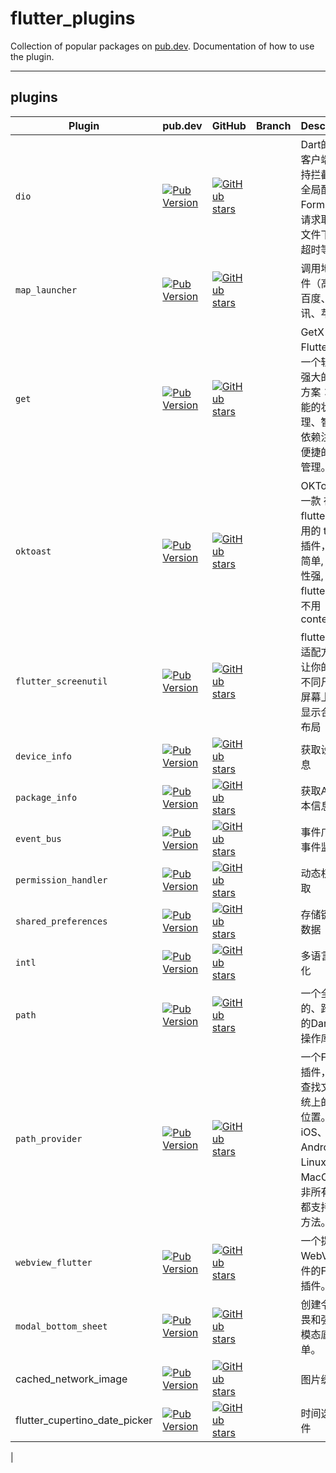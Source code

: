 # flutter_plugins


Collection of popular packages on [pub.dev](https://pub.dev/). Documentation of how to use the plugin.

----

## plugins


| Plugin | pub.dev | GitHub | Branch | Description |
|---| --- | --- | --- |--- |
| `dio` | [![Pub Version](https://img.shields.io/pub/v/dio)](https://pub.dev/packages/dio)  | [![GitHub stars](https://img.shields.io/github/stars/flutterchina/dio)](https://github.com/flutterchina/dio) |  | Dart的Http客户端，支持拦截器，全局配置，FormData，请求取消，文件下载，超时等。 |
| `map_launcher` |[![Pub Version](https://img.shields.io/pub/v/map_launcher)](https://pub.dev/packages/map_launcher)  | [![GitHub stars](https://img.shields.io/github/stars/mattermoran/map_launcher)](https://github.com/mattermoran/map_launcher) |  |  调用地图软件（高德、百度、腾讯、苹果） |
| `get`  | [![Pub Version](https://img.shields.io/pub/v/get)](https://pub.dev/packages/get) | [![GitHub stars](https://img.shields.io/github/stars/jonataslaw/getx)](https://github.com/jonataslaw/getx) |  | GetX 是 Flutter 上的一个轻量且强大的解决方案：高性能的状态管理、智能的依赖注入和便捷的路由管理。 |
| `oktoast`  | [![Pub Version](https://img.shields.io/pub/v/oktoast)](https://pub.dev/packages/oktoast) | [![GitHub stars](https://img.shields.io/github/stars/OpenFlutter/flutter_oktoast)](https://github.com/OpenFlutter/flutter_oktoast) |  | OKToast 是一款 在 flutter 上 使用的 toast 插件，使用简单, 可定制性强, 纯 flutter, 调用不用 context |
| `flutter_screenutil`  | [![Pub Version](https://img.shields.io/pub/v/flutter_screenutil)](https://pub.dev/packages/flutter_screenutil) | [![GitHub stars](https://img.shields.io/github/stars/OpenFlutter/flutter_screenutil)](https://github.com/OpenFlutter/flutter_screenutil) |  | flutter 屏幕适配方案，让你的UI在不同尺寸的屏幕上都能显示合理的布局 |
| `device_info` | [![Pub Version](https://img.shields.io/pub/v/device_info)](https://pub.dev/packages/device_info) | [![GitHub stars](https://img.shields.io/github/stars/flutter/plugins)](https://github.com/flutter/plugins) |  | 获取设备信息 |
| `package_info` | [![Pub Version](https://img.shields.io/pub/v/package_info)](https://pub.dev/packages/package_info) | [![GitHub stars](https://img.shields.io/github/stars/flutter/plugins)](https://github.com/flutter/plugins) |  | 获取App版本信息 |
| `event_bus` | [![Pub Version](https://img.shields.io/pub/v/event_bus)](https://pub.dev/packages/event_bus) | [![GitHub stars](https://img.shields.io/github/stars/marcojakob/dart-event-bus)](https://github.com/marcojakob/dart-event-bus) |  | 事件广播和事件监听 |
| `permission_handler` | [![Pub Version](https://img.shields.io/pub/v/permission_handler)](https://pub.dev/packages/permission_handler) | [![GitHub stars](https://img.shields.io/github/stars/Baseflow/flutter-permission-handler)](https://github.com/Baseflow/flutter-permission-handler) |  | 动态权限获取 |
| `shared_preferences` | [![Pub Version](https://img.shields.io/pub/v/shared_preferences)](https://pub.dev/packages/shared_preferences) | [![GitHub stars](https://img.shields.io/github/stars/flutter/plugins)](https://github.com/flutter/plugins) |  | 存储键值对数据 |
| `intl` | [![Pub Version](https://img.shields.io/pub/v/intl)](https://pub.dev/packages/intl) | [![GitHub stars](https://img.shields.io/github/stars/dart-lang/intl)](https://github.com/dart-lang/intl) |  | 多语言 国际化 |
| `path` | [![Pub Version](https://img.shields.io/pub/v/path)](https://pub.dev/packages/path) | [![GitHub stars](https://img.shields.io/github/stars/dart-lang/path)](https://github.com/dart-lang/path) |  | 一个全面的、跨平台的Dart路径操作库。 |
| `path_provider` | [![Pub Version](https://img.shields.io/pub/v/path_provider)](https://pub.dev/packages/path_provider) | [![GitHub stars](https://img.shields.io/github/stars/flutter/plugins)](https://github.com/flutter/plugins) |  | 一个Flutter插件，用于查找文件系统上的常用位置。支持iOS、Android、Linux和MacOS。并非所有平台都支持所有方法。 |
| `webview_flutter` | [![Pub Version](https://img.shields.io/pub/v/webview_flutter)](https://pub.dev/packages/webview_flutter) | [![GitHub stars](https://img.shields.io/github/stars/flutter/plugins)](https://github.com/flutter/plugins) |  | 一个提供WebView部件的Flutter插件。 |
| `modal_bottom_sheet` | [![Pub Version](https://img.shields.io/pub/v/modal_bottom_sheet)](https://pub.dev/packages/modal_bottom_sheet) | [![GitHub stars](https://img.shields.io/github/stars/jamesblasco/modal_bottom_sheet)](https://github.com/jamesblasco/modal_bottom_sheet) |  | 创建令人敬畏和强大的模态底部菜单。 |
| cached_network_image | [![Pub Version](https://img.shields.io/pub/v/cached_network_image)](https://pub.dev/packages/cached_network_image) | [![GitHub stars](https://img.shields.io/github/stars/Baseflow/flutter_cached_network_image)](https://github.com/Baseflow/flutter_cached_network_image) |  | 图片缓存 |
| flutter_cupertino_date_picker | [![Pub Version](https://img.shields.io/pub/v/flutter_cupertino_date_picker)](https://pub.dev/packages/flutter_cupertino_date_picker) | [![GitHub stars](https://img.shields.io/github/stars/dylanwuzh/flutter-cupertino-date-picker)](https://github.com/dylanwuzh/flutter-cupertino-date-picker) |  | 时间选择插件 |
| 